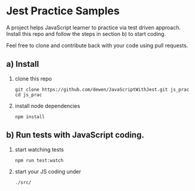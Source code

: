 # Jest Practice Samples

A project helps JavaScript learner to practice via test driven approach. Install
this repo and follow the steps in section b) to start coding.

Feel free to clone and contribute back with your code using pull requests.

## a) Install

1. clone this repo
    ```
    git clone https://github.com/dewen/JavaScriptWithJest.git js_prac
    cd js_prac
    ```

1. install node dependencies
    ```
    npm install
    ```


## b) Run tests with JavaScript coding.


1. start watching tests

    ```
    npm run test:watch
    ```

1. start your JS coding under
    ```
    ./src/
    ```



